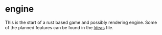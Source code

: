 # engine
This is the start of a rust based game and possibly rendering engine.
Some of the planned features can be found in the [Ideas](Ideas.md) file.
